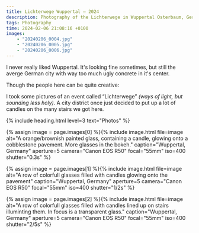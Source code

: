 ```yaml
---
title: Lichterwege Wuppertal – 2024
description: Photography of the Lichterwege in Wuppertal Osterbaum, Germany.
tags: Photography
time: 2024-02-06 21:08:16 +0100
images:
    - "20240206_0004.jpg"
    - "20240206_0005.jpg"
    - "20240206_0006.jpg"
---
```


I never really liked Wuppertal. It's looking fine sometimes, but still the averge German city with way too much ugly concrete in it's center.

Though the people here can be quite creative:

I took some pictures of an event called “Lichterwege” *(ways of light, but sounding less holy)*. A city district once just decided to put up a lot of candles on the many stairs we got here.

{% include heading.html level=3 text="Photos" %}

{% assign image = page.images[0] %}{% include image.html file=image alt="A orange/brownish painted glass, containing a candle, glowing onto a cobblestone pavement. More glasses in the bokeh." caption="Wuppertal, Germany" aperture=5 camera="Canon EOS R50" focal="55mm" iso=400 shutter="0.3s" %}

{% assign image = page.images[1] %}{% include image.html file=image alt="A row of colorfull glasses filled with candles glowing onto the pavement" caption="Wuppertal, Germany" aperture=5 camera="Canon EOS R50" focal="55mm" iso=400 shutter="1/2s" %}

{% assign image = page.images[2] %}{% include image.html file=image alt="A row of colorfull glasses filled with candles lined up on stairs illuminting them. In focus is a transparent glass." caption="Wuppertal, Germany" aperture=5 camera="Canon EOS R50" focal="55mm" iso=400 shutter="2/5s" %}
